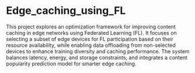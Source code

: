 # Edge_caching_using_FL
This project explores an optimization framework for improving content caching in edge networks using Federated Learning (FL). It focuses on selecting a subset of edge devices for FL participation based on their resource availability, while enabling data offloading from non-selected devices to enhance training diversity and caching performance. The system balances latency, energy, and storage constraints, and integrates a content popularity prediction model for smarter edge caching.
